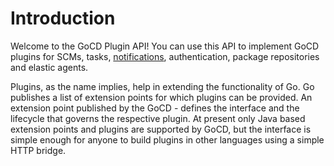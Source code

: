 # Introduction

Welcome to the GoCD Plugin API! You can use this API to implement GoCD plugins for SCMs, tasks, [notifications](notifications), authentication, package repositories and elastic agents.

Plugins, as the name implies, help in extending the functionality of Go. Go publishes a list of extension points for which plugins can be provided. An extension point published by the GoCD - defines the interface and the lifecycle that governs the respective plugin. At present only Java based extension points and plugins are supported by GoCD, but the interface is simple enough for anyone to build plugins in other languages using a simple HTTP bridge.
